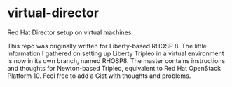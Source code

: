 # virtual-director
Red Hat Director setup on virtual machines

This repo was originally written for Liberty-based RHOSP 8. The little information I gathered on setting up Liberty Tripleo in a virtual environment is now in its own branch, named RHOSP8. The master contains instructions and thoughts for Newton-based Tripleo, equivalent to Red Hat OpenStack Platform 10.
Feel free to add a Gist with thoughts and problems.
